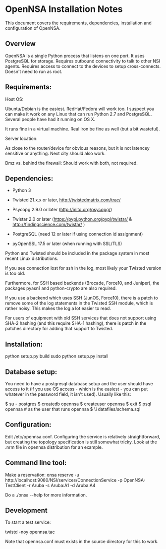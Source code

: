 # OpenNSA Installation Notes

This document covers the requirements, dependencies, installation and
configuration of OpenNSA.

## Overview

OpenNSA is a single Python process that listens on one port.
It uses PostgreSQL for storage.
Requires outbound connectivity to talk to other NSI agents.
Requires access to connect to the devices to setup cross-connects.
Doesn't need to run as root.

## Requirements:

Host OS:

Ubuntu/Debian is the easiest. RedHat/Fedora will work too. I suspect you can
make it work on any Linux that can run Python 2.7 and PostgreSQL. Several
people have had it running on OS X.

It runs fine in a virtual machine. Real iron be fine as well (but a bit wasteful).

Server location:

As close to the router/device for obvious reasons, but it is not latencey
sensitive or anything. Next city should also work.

Dmz vs. behind the firewall: Should work with both, not required.


## Dependencies:

* Python 3 

* Twisted 21.x.x or later, http://twistedmatrix.com/trac/

* Psycopg 2.9.0 or later (http://initd.org/psycopg/)

* Twistar 2.0 or later (https://pypi.python.org/pypi/twistar/ & http://findingscience.com/twistar/ )

* PostgreSQL (need 12 or later if using connection id assignment)

* pyOpenSSL 17.5 or later (when running with SSL/TLS)

Python and Twisted should be included in the package system in most recent
Linux distributions.

If you see connection lost for ssh in the log, most likely your Twisted version is too old.

Furthermore, for SSH based backends (Brocade, Force10, and Juniper), the
packages pyasn1 and python-crypto are also required.

If you use a backend which uses SSH (JunOS, Force10), there is a patch to
remove some of the log statements in the Twisted SSH module, which is rather
noisy. This makes the log a lot easier to read.

For users of equipment with old SSH services that does not support using SHA-2
hashing (and this require SHA-1 hashing), there is patch in the patches
directory for adding that support to Twisted.


## Installation:

python setup.py build
sudo python setup.py install


## Database setup:

You need to have a postgresql database setup and the user should have access to
it (if you use OS access - which is the easiest - you can put whatever in the
password field, it isn't used). Usually like this: 

$ su - postgres
$ createdb opennsa
$ createuser opennsa
$ exit
$ psql opennsa # as the user that runs opennsa
$ \i datafiles/schema.sql


## Configuration:

Edit /etc/opennsa.conf. Configuring the service is relatively straightforward,
but creating the topology specification is still somewhat tricky. Look at the
.nrm file in opennsa distribution for an example.


## Command line tool:

Make a reservation:
onsa reserve -u http://localhost:9080/NSI/services/ConnectionService -p OpenNSA-TestClient -r Aruba -s Aruba:A1 -d Aruba:A4

Do a ./onsa --help for more information.


## Development

To start a test service:

twistd -noy opennsa.tac

Note that opennsa.conf must exists in the source directory for this to work.

